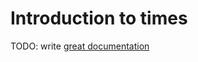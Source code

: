 # Introduction to times

TODO: write [great documentation](http://jacobian.org/writing/great-documentation/what-to-write/)
